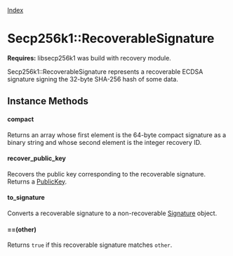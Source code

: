 [Index](index.md)

Secp256k1::RecoverableSignature
===============================

**Requires:** libsecp256k1 was build with recovery module.

Secp256k1::RecoverableSignature represents a recoverable ECDSA signature
signing the 32-byte SHA-256 hash of some data.

Instance Methods
----------------

#### compact

Returns an array whose first element is the 64-byte compact signature as a
binary string and whose second element is the integer recovery ID.

#### recover_public_key

Recovers the public key corresponding to the recoverable signature. Returns a
[PublicKey](public_key.md).

#### to_signature

Converts a recoverable signature to a non-recoverable [Signature](signature.md) object.

#### ==(other)

Returns `true` if this recoverable signature matches `other`.
